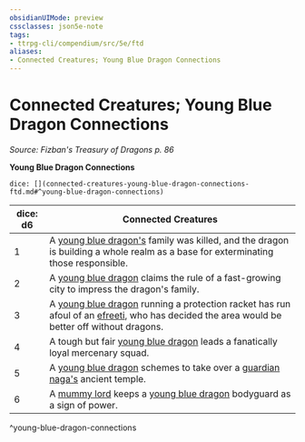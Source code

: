 ```yaml
---
obsidianUIMode: preview
cssclasses: json5e-note
tags:
- ttrpg-cli/compendium/src/5e/ftd
aliases:
- Connected Creatures; Young Blue Dragon Connections
---
```

# Connected Creatures; Young Blue Dragon Connections
*Source: Fizban's Treasury of Dragons p. 86* 

**Young Blue Dragon Connections**

`dice: [](connected-creatures-young-blue-dragon-connections-ftd.md#^young-blue-dragon-connections)`

| dice: d6 | Connected Creatures |
|----------|---------------------|
| 1 | A [young blue dragon's](Інструменти%20ДМ/CLI/bestiary/dragon/young-blue-dragon-xmm.md) family was killed, and the dragon is building a whole realm as a base for exterminating those responsible. |
| 2 | A [young blue dragon](Інструменти%20ДМ/CLI/bestiary/dragon/young-blue-dragon-xmm.md) claims the rule of a fast-growing city to impress the dragon's family. |
| 3 | A [young blue dragon](Інструменти%20ДМ/CLI/bestiary/dragon/young-blue-dragon-xmm.md) running a protection racket has run afoul of an [efreeti](Інструменти%20ДМ/CLI/bestiary/elemental/efreeti-xmm.md), who has decided the area would be better off without dragons. |
| 4 | A tough but fair [young blue dragon](Інструменти%20ДМ/CLI/bestiary/dragon/young-blue-dragon-xmm.md) leads a fanatically loyal mercenary squad. |
| 5 | A [young blue dragon](Інструменти%20ДМ/CLI/bestiary/dragon/young-blue-dragon-xmm.md) schemes to take over a [guardian naga's](Інструменти%20ДМ/CLI/bestiary/celestial/guardian-naga-xmm.md) ancient temple. |
| 6 | A [mummy lord](Інструменти%20ДМ/CLI/bestiary/undead/mummy-lord-xmm.md) keeps a [young blue dragon](Інструменти%20ДМ/CLI/bestiary/dragon/young-blue-dragon-xmm.md) bodyguard as a sign of power. |
^young-blue-dragon-connections